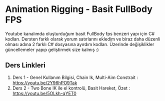 # Animation Rigging - Basit FullBody FPS 
Youtube kanalımda oluşturduğum basit FullBody fps benzeri yapı için C# kodları. 
Dersten farklı olarak yorum satırlarını ekledim ve biraz daha düzenli olması adına 2 farklı C# dosyasına ayırdım kodları. Üzerinde değişiklikler güncellemeler yapıp geliştirmek size kalmış :)

## Ders Linkleri
1. Ders 1 - Genel Kullanım Bilgisi, Chain Ik, Multi-Aim Constrait : https://youtu.be/2Y96hPO9Tak  
2. Ders 2 - Two Bone IK ile el kontrolü, Basit Hareket, Özet : https://youtu.be/5OLkh-qYET0
